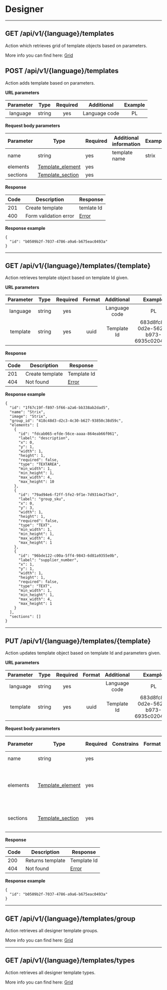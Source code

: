 # Designer
----

## GET /api/v1/{language}/templates

Action which retrieves grid of template objects based on parameters.


More info you can find here: [Grid](backend/api/objects/grid.md)

## POST /api/v1/{language}/templates

Action adds template based on parameters.


**URL parameters**

| Parameter |  Type  | Required |   Additional  | Example |
|:---------:|:------:|:--------:|:-------------:|:-------:|
|  language | string |    yes   | Language code |    PL |

**Request body parameters**

| Parameter | Type                             | Required | Additional information                            | Example |
|-----------|----------------------------------|----------|---------------------------------------------------|---------|
| name      | string                           | yes      | template name                                     | strix   |
| elements  | [Template_element](backend/api/objects/template_element.md)| yes      |            |        | elements which needs to be added to your template | [Template_element](backend/api/objects/template_element.md)|
| sections  | [Template_section](backend/api/objects/template_section.md) | yes      |            |        | sections in which template is divided                  | [Template_section](backend/api/objects/template_section.md) |

**Response**

| Code | Description       | Response                                    |
|------|-------------------|---------------------------------------------|
| 201  | Create template   | temlate Id                                |
| 400  | Form validation error | [Error](backend/api/objects/error.md)        |

**Response example**

```
{
  "id": "b0509b2f-7037-4786-a9a6-b675eac0493a"
}
```
_______________________________________________________________________________________

## GET /api/v1/{language}/templates/{template}

Action retrieves template object based on template Id given.

**URL parameters**

| Parameter |  Type  | Required | Format |   Additional  | Example |
|:---------:|:------:|:--------:|:------:|:-------------:|:-------:|
|  language | string |    yes   |        | Language code |    PL   |
|  template| string |    yes   | uuid   | Template Id | 683d8fc8-0d2e-5626-b973-6935c02044eb|


**Response**

| Code | Description       | Response                                    |
|------|-------------------|---------------------------------------------|
| 201  | Create template   | Template Id                                |
| 404  | Not found | [Error](backend/api/objects/error.md)        |


**Response example**

```
{
  "id": "1f67c19f-f897-5f66-a2a6-bb338ab2dad5",
  "name": "Strix",
  "image": "Strix",
  "group_id": "418c48d3-d2c3-4c30-b627-93850c38d59c",
  "elements": [
    {
      "id": "fdcab065-efde-56ce-aaaa-864eab66f061",
      "label": "description",
      "x": 0,
      "y": 1,
      "width": 1,
      "height": 1,
      "required": false,
      "type": "TEXTAREA",
      "min_width": 1,
      "min_height": 1,
      "max_width": 4,
      "max_height": 10
    },
    {
      "id": "79ad94e6-f2ff-5fe2-9f1e-7d9314e2f3e3",
      "label": "group_sku",
      "x": 0,
      "y": 3,
      "width": 1,
      "height": 1,
      "required": false,
      "type": "TEXT",
      "min_width": 1,
      "min_height": 1,
      "max_width": 4,
      "max_height": 1
    },
    {
      "id": "96bde122-c00a-5ff4-9843-6d81a9355e0b",
      "label": "supplier_number",
      "x": 1,
      "y": 1,
      "width": 1,
      "height": 1,
      "required": false,
      "type": "TEXT",
      "min_width": 1,
      "min_height": 1,
      "max_width": 4,
      "max_height": 1
    }
  ],
  "sections": []
}
```
_______________________________________________________________________________________

## PUT /api/v1/{language}/templates/{template}

Action updates template object based on template Id and parameters given.

**URL parameters**

| Parameter |  Type  | Required | Format |   Additional  | Example |
|:---------:|:------:|:--------:|:------:|:-------------:|:-------:|
|  language | string |    yes   |        | Language code |    PL   |
|  template| string |    yes   | uuid   | Template Id | 683d8fc8-0d2e-5626-b973-6935c02044eb|

**Request body parameters**

| Parameter | Type                             | Required | Constrains | Format | Additional information                            | Example |
|-----------|----------------------------------|----------|------------|--------|---------------------------------------------------|---------|
| name      | string                           | yes      |            |        | template name                                     | strix   |
| elements  | [Template_element](backend/api/objects/template_element.md)| yes      |            |        | elements which needs to be added to your template | [Template_element](backend/api/objects/template_element.md)|
| sections  | [Template_section](backend/api/objects/template_section.md) | yes      |            |        |sections in which template is divided             | [Template_section](backend/api/objects/template_section.md) |

**Response**

| Code | Description       | Response                                    |
|------|-------------------|---------------------------------------------|
| 200   | Returns template   | Template Id                                |
| 404  | Not found | [Error](backend/api/objects/error.md)        |


**Response example**

```
{
  "id": "b0509b2f-7037-4786-a9a6-b675eac0493a"
}
```

_______________________________________________________________________________________

## GET /api/v1/{language}/templates/group

Action retrieves all designer template groups.

More info you can find here: [Grid](backend/api/objects/grid.md)


_______________________________________________________________________________________


## GET /api/v1/{language}/templates/types 

Action retrieves all designer template types.

More info you can find here: [Grid](backend/api/objects/grid.md)
